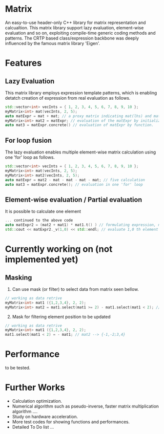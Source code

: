 # Matrix
An easy-to-use header-only C++ library for matrix representation and calcualtion.
This matrix library support lazy evaluation, element-wise evaluation and so on, exploiting compile-time generic coding methods and patterns. 
The CRTP based class/expression backbone was deeply influenced by the famous matrix library 'Eigen'. 

# Features
## Lazy Evaluation
This matrix library employs expression template patterns, which is enabling detatch creation of expression from real evaluation as follows.
```c++
std::vector<int> vecInts = { 1, 2, 3, 4, 5, 6, 7, 8, 9, 10 };
myMatrix<int> mat(vecInts, 2, 5);
auto matExpr = mat + mat; // a proxy matrix indicating mat(lhs) and mat(rhs) to be added.
myMatrix<int> mat2 = matExpr; // evaluation of the matExpr by initialization.
auto mat3 = matExpr.concrete() // evaluation of matExpr by function.
```
## For loop fusion
The lazy evaluation enables multiple element-wise matrix calculation using one 'for' loop as follows.
```c++
std::vector<int> vecInts = { 1, 2, 3, 4, 5, 6, 7, 8, 9, 10 };
myMatrix<int> mat(vecInts, 2, 5);
myMatrix<int> mat2(vecInts, 2, 5);
auto matExpr = mat2 - mat - mat - mat - mat; // five calculation
auto mat3 = matExpr.concrete(); // evaluation in one 'for' loop
```
## Element-wise evaluation / Partial evaluation
It is possible to calculate one element 
```c++
... continued to the above code
auto matExpr2 = (mat2 + mat1) * mat1.t() ) // formulating expression, not evaluated
std::cout << matExpr2._v(1,0) << std::endl; // evaluate 1,0 th element then show (the other elements are not evaluated)
```
# Currently working on (not implemented yet)
## Masking
1. Can use mask (or filter) to select data from matrix seen bellow.
```c++
// working as data retrive
myMatrix<int> mat1 ({1,2,3,4}, 2, 2);
myMatrix<int> mat2 = mat1.select(mat1 >= 2) - mat1.select(mat1 < 2); // mat2 --> {-1,-2;3,4}
```
2. Mask for filtering element position to be updated
```c++
// working as data retrive
myMatrix<int> mat1 ({1,2,3,4}, 2, 2);
mat1.select(mat1 < 2) = - mat1; // mat2 --> {-1,-2;3,4}
```
# Performance
to be tested.

# Further Works
* Calculation optimization. 
* Numerical algorithm such as pseudo-inverse, faster matrix multiplication algorithm ....
* Study on hardware acceleration.
* More test codes for showing functions and performances.
* Detailed To Do list ...
